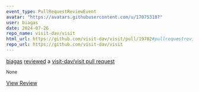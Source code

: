 ```yaml
---
event_type: PullRequestReviewEvent
avatar: "https://avatars.githubusercontent.com/u/17075318?"
user: biagas
date: 2024-07-26
repo_name: visit-dav/visit
html_url: https://github.com/visit-dav/visit/pull/19702#pullrequestreview-2202307405
repo_url: https://github.com/visit-dav/visit
---
```


<a href='https://github.com/biagas' target='_blank'>biagas</a> <a href='https://github.com/visit-dav/visit/pull/19702#pullrequestreview-2202307405' target='_blank'>reviewed</a> a <a href='https://github.com/visit-dav/visit/pull/19702' target='_blank'>visit-dav/visit pull request</a>

<small>None</small>

<a href='https://github.com/visit-dav/visit/pull/19702#pullrequestreview-2202307405' target='_blank'>View Review</a>